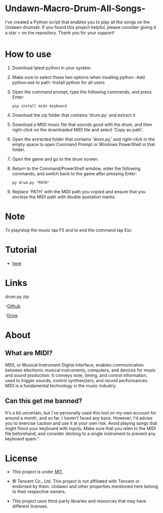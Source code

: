 # Undawn-Macro-Drum-All-Songs-

I've created a Python script that enables you to play all the songs on the Undawn drumset. If you found this project helpful, please consider giving it a star ⭐ on the repository. Thank you for your support!

# How to use

1. Download latest python in your system.
2. Make sure to select these two options when insalling python -Add python.exe to path  -Install python for all users
3. Open the command prompt, type the following commands, and press Enter:
   
     ```
   pip install mido keyboard
    ```
  
5. Download the zip folder that contains 'drum.py' and extract it.
6. Download a MIDI music file that sounds good with the drum, and then right-click on the downloaded MIDI file and select 'Copy as path'.
7. Open the extracted folder that contains 'drum.py,' and right-click in the empty space to open Command Prompt or Windows PowerShell in that folder.
8. Open the game and go to the drum screen.
9. Return to the Command/PowerShell window, enter the following commands, and switch back to the game after pressing Enter:
    ```
   py drum.py "PATH" 
     ```
10. Replace 'PATH' with the MIDI path you copied and ensure that you enclose the MIDI path with double quotation marks.

# Note
  
  To play/stop the music tap F5 and to end the command tap Esc

# Tutorial
 - [here](  )

# Links
 
  drum.py zip
     
 -[Github](https://minhaskamal.github.io/DownGit/#/home?url=https://github.com/Myinx/Undawn-Macro-Drum-All-Songs-/drum.py)
     
 -[Drive](https://drive.google.com/file/d/1xlI9yKB_YU5ntlDUzxLoTFGBe8i90cnF/view?usp=sharing)

# About

  ## What are MIDI?
   
   MIDI, or Musical Instrument Digital Interface, enables communication between electronic musical instruments, computers, and devices for music and sound production. It conveys note, timing, and control information, used to trigger sounds, control 
 synthesizers, and record performances. MIDI is a fundamental technology in the music industry.

  ## Can this get me banned?

   It's a bit uncertain, but I've personally used this tool on my own account for around a month, and so far, I haven't faced any bans. However, I'd advise you to exercise caution and use it at your own risk. Avoid playing songs that might flood your keyboard with 
 inputs. Make sure that you isten to the MIDI file beforehand, and consider sticking to a single instrument to prevent any keyboard spam."


# License

  - This project is under [MIT](https://github.com/Myinx/Undawn-Macro-Drum-All-Songs-/blob/main/License.md).
    
  - © Tencent Co., Ltd. This project is not affiliated with Tencent or endorsed by them. Undawn and other properties mentioned here belong to their respective owners.
    
  - This project uses third-party libraries and resources that may have different licenses.
